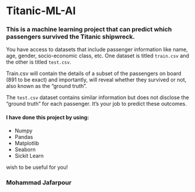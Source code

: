 # Titanic-ML-AI
### This is a machine learning project that can predict which passengers survived the Titanic shipwreck. 

You have access to datasets that include passenger information like name, age, gender, socio-economic class, etc. One dataset is titled `train.csv` and the other is titled `test.csv`.

Train.csv will contain the details of a subset of the passengers on board (891 to be exact) and importantly, will reveal whether they survived or not, also known as the “ground truth”.

The `test.csv` dataset contains similar information but does not disclose the “ground truth” for each passenger. It’s your job to predict these outcomes.

#### I have done this project by using:
* Numpy
* Pandas
* Matplotlib
* Seaborn
* Sickit Learn

wish to be useful for you!

### Mohammad Jafarpour
